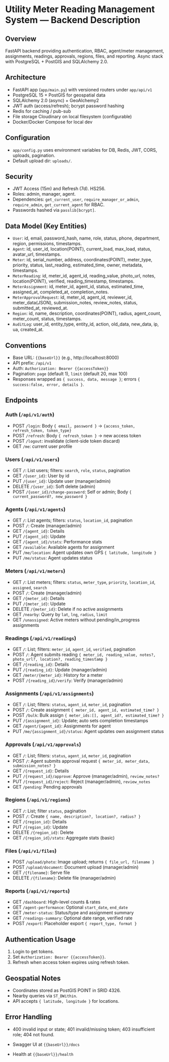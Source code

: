 # Utility Meter Reading Management System — Backend Description

## Overview
FastAPI backend providing authentication, RBAC, agent/meter management, assignments, readings, approvals, regions, files, and reporting. Async stack with PostgreSQL + PostGIS and SQLAlchemy 2.0.

## Architecture
- FastAPI app (`app/main.py`) with versioned routers under `app/api/v1`
- PostgreSQL 15 + PostGIS for geospatial data
- SQLAlchemy 2.0 (async) + GeoAlchemy2
- JWT auth (access/refresh); bcrypt password hashing
- Redis for caching / pub-sub
- File storage Cloudinary on local filesystem (configurable)
- Docker/Docker Compose for local dev

## Configuration
- `app/config.py` uses environment variables for DB, Redis, JWT, CORS, uploads, pagination.
- Default upload dir: `uploads/`.
## Security
- JWT Access (15m) and Refresh (7d). HS256.
- Roles: admin, manager, agent.
- Dependencies: `get_current_user`, `require_manager_or_admin`, `require_admin`, `get_current_agent` for RBAC.
- Passwords hashed via `passlib[bcrypt]`.

## Data Model (Key Entities)
- `User`: id, email, password_hash, name, role, status, phone, department, region, permissions, timestamps.
- `Agent`: id, user_id, location(POINT), current_load, max_load, status, avatar_url, timestamps.
- `Meter`: id, serial_number, address, coordinates(POINT), meter_type, priority, status, last_reading, estimated_time, owner, metadata, timestamps.
- `MeterReading`: id, meter_id, agent_id, reading_value, photo_url, notes, location(POINT), verified, reading_timestamp, timestamps.
- `MeterAssignment`: id, meter_id, agent_id, status, estimated_time, assigned_at, completed_at, completion_notes.
- `MeterApprovalRequest`: id, meter_id, agent_id, reviewer_id, meter_data(JSON), submission_notes, review_notes, status, submitted_at, reviewed_at.
- `Region`: id, name, description, coordinates(POINT), radius, agent_count, meter_count, status, timestamps.
- `AuditLog`: user_id, entity_type, entity_id, action, old_data, new_data, ip, ua, created_at.

## Conventions
- Base URL: `{{baseUrl}}` (e.g., http://localhost:8000)
- API prefix: `/api/v1`
- Auth: `Authorization: Bearer {{accessToken}}`
- Pagination: `page` (default 1), `limit` (default 20, max 100)
- Responses wrapped as `{ success, data, message }`; errors `{ success:false, error, details }`.

## Endpoints

### Auth (`/api/v1/auth`)
- POST `/login`: Body `{ email, password }` → `{access_token, refresh_token, token_type}`
- POST `/refresh`: Body `{ refresh_token }` → new access token
- POST `/logout`: invalidate (client-side token discard)
- GET `/me`: current user profile

### Users (`/api/v1/users`)
- GET `/`: List users; filters: `search`, `role`, `status`, pagination
- GET `/{user_id}`: User by id
- PUT `/{user_id}`: Update user (manager/admin)
- DELETE `/{user_id}`: Soft delete (admin)
- POST `/{user_id}/change-password`: Self or admin; Body `{ current_password?, new_password }`

### Agents (`/api/v1/agents`)
- GET `/`: List agents; filters: `status`, `location_id`, pagination
- POST `/`: Create (manager/admin)
- GET `/{agent_id}`: Details
- PUT `/{agent_id}`: Update
- GET `/{agent_id}/stats`: Performance stats
- GET `/available`: Available agents for assignment
- PUT `/me/location`: Agent updates own GPS `{ latitude, longitude }`
- PUT `/me/status`: Agent updates status

### Meters (`/api/v1/meters`)
- GET `/`: List meters; filters: `status`, `meter_type`, `priority`, `location_id`, `assigned`, `search`
- POST `/`: Create (manager/admin)
- GET `/{meter_id}`: Details
- PUT `/{meter_id}`: Update
- DELETE `/{meter_id}`: Delete if no active assignments
- GET `/nearby`: Query by `lat`, `lng`, `radius`, `limit`
- GET `/unassigned`: Active meters without pending/in_progress assignments

### Readings (`/api/v1/readings`)
- GET `/`: List; filters: `meter_id`, `agent_id`, `verified`, pagination
- POST `/`: Agent submits reading `{ meter_id, reading_value, notes?, photo_url?, location?, reading_timestamp }`
- GET `/{reading_id}`: Details
- PUT `/{reading_id}`: Update (manager/admin)
- GET `/meter/{meter_id}`: History for a meter
- POST `/{reading_id}/verify`: Verify (manager/admin)

### Assignments (`/api/v1/assignments`)
- GET `/`: List; filters: `status`, `agent_id`, `meter_id`, pagination
- POST `/`: Create assignment `{ meter_id, agent_id, estimated_time? }`
- POST `/bulk`: Bulk assign `{ meter_ids:[], agent_id?, estimated_time? }`
- PUT `/{assignment_id}`: Update; auto sets completion timestamps
- GET `/agent/{agent_id}`: Assignments for agent
- PUT `/me/{assignment_id}/status`: Agent updates own assignment status

### Approvals (`/api/v1/approvals`)
- GET `/`: List; filters: `status`, `agent_id`, `meter_id`, pagination
- POST `/`: Agent submits approval request `{ meter_id, meter_data, submission_notes? }`
- GET `/{request_id}`: Details
- PUT `/{request_id}/approve`: Approve (manager/admin), `review_notes?`
- PUT `/{request_id}/reject`: Reject (manager/admin), `review_notes`
- GET `/pending`: Pending approvals

### Regions (`/api/v1/regions`)
- GET `/`: List; filter `status`, pagination
- POST `/`: Create `{ name, description?, location?, radius? }`
- GET `/{region_id}`: Details
- PUT `/{region_id}`: Update
- DELETE `/{region_id}`: Delete
- GET `/{region_id}/stats`: Aggregate stats (basic)

### Files (`/api/v1/files`)
- POST `/upload/photo`: Image upload; returns `{ file_url, filename }`
- POST `/upload/document`: Document upload (manager/admin)
- GET `/{filename}`: Serve file
- DELETE `/{filename}`: Delete file (manager/admin)

### Reports (`/api/v1/reports`)
- GET `/dashboard`: High-level counts & rates
- GET `/agent-performance`: Optional `start_date`, `end_date`
- GET `/meter-status`: Status/type and assignment summary
- GET `/readings-summary`: Optional date range, verified rate
- POST `/export`: Placeholder export `{ report_type, format }`

## Authentication Usage
1) Login to get tokens.
2) Set `Authorization: Bearer {{accessToken}}`.
3) Refresh when access token expires using refresh token.

## Geospatial Notes
- Coordinates stored as PostGIS POINT in SRID 4326.
- Nearby queries via `ST_DWithin`.
- API accepts `{ latitude, longitude }` for locations.

## Error Handling
- 400 invalid input or state; 401 invalid/missing token; 403 insufficient role; 404 not found.

- Swagger UI at `{{baseUrl}}/docs`
- Health at `{{baseUrl}}/health`



